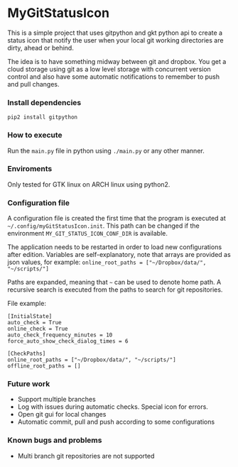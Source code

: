 
# MyGitStatusIcon
This is a simple project that uses gitpython and gkt python api to create a status icon that notify the user when your local git working directories are dirty, ahead or behind.

The idea is to have something midway between git and dropbox. You get a cloud storage using git as a low level storage with concurrent version control and also have some automatic notifications to remember to push and pull changes.

### Install dependencies
```
pip2 install gitpython
```

### How to execute
Run the `main.py` file in python using `./main.py` or any other manner.

### Enviroments
Only tested for GTK linux on ARCH linux using python2.

### Configuration file
A configuration file is created the first time that the program is executed at `~/.config/myGitStatusIcon.init`. This path can be changed
if the environment `MY_GIT_STATUS_ICON_CONF_DIR` is available.

The application needs to be restarted in order to load new configurations after edition. Variables are self-explanatory, note that arrays are provided as
json values, for example: `online_root_paths = ["~/Dropbox/data/", "~/scripts/"]`

Paths are expanded, meaning that `~` can be used to denote home path. A recursive search is executed from the paths to search for git repositories.

File example:
```
[InitialState]
auto_check = True
online_check = True
auto_check_frequency_minutes = 10
force_auto_show_check_dialog_times = 6

[CheckPaths]
online_root_paths = ["~/Dropbox/data/", "~/scripts/"]
offline_root_paths = []

```

### Future work
 * Support multiple branches
 * Log with issues during automatic checks. Special icon for errors.
 * Open git gui for local changes
 * Automatic commit, pull and push according to some configurations

### Known bugs and problems
 * Multi branch git repositories are not supported
